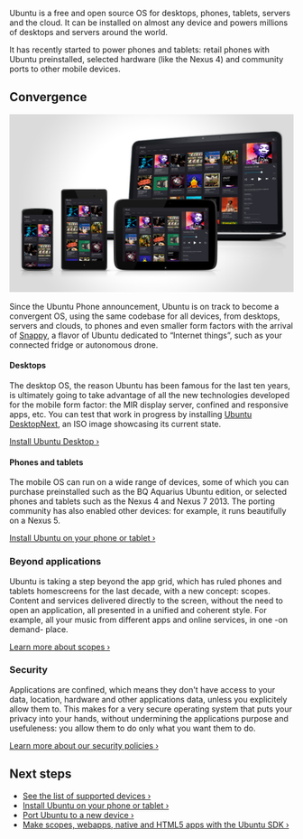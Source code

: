 





Ubuntu is a free and open source OS for desktops, phones, tablets, servers and
the cloud. It can be installed on almost any device and powers millions of
desktops and servers around the world.

It has recently started to power phones and tablets: retail phones with Ubuntu
preinstalled, selected hardware (like the Nexus 4) and community ports to
other mobile devices.

## Convergence

![](../../media/9a91f741-8b5b-4e12-957d-be76e0397dde-cms_page_media/25/moneyshot_music.jpg)

Since the Ubuntu Phone announcement, Ubuntu is on track to become a convergent
OS, using the same codebase for all devices, from desktops, servers and
clouds, to phones and even smaller form factors with the arrival of
[Snappy](), a flavor of Ubuntu dedicated to “Internet things”, such as your
connected fridge or autonomous drone.

#### Desktops

The desktop OS, the reason Ubuntu has been famous for the last ten years, is
ultimately going to take advantage of all the new technologies developed for
the mobile form factor: the MIR display server, confined and responsive apps,
etc. You can test that work in progress by installing [Ubuntu DesktopNext](http://cdimage.ubuntu.com/ubuntu-desktop-next/daily-live/current/), an
ISO image showcasing its current state.

[Install Ubuntu Desktop ›](http://www.ubuntu.com/download/)

#### Phones and tablets

The mobile OS can run on a wide range of devices, some of which you can
purchase preinstalled such as the BQ Aquarius Ubuntu edition, or selected
phones and tablets such as the Nexus 4 and Nexus 7 2013. The porting community
has also enabled other devices: for example, it runs beautifully on a Nexus 5.

[Install Ubuntu on your phone or tablet ›](installing-ubuntu-for-devices.md)

### Beyond applications

Ubuntu is taking a step beyond the app grid, which has ruled phones and
tablets homescreens for the last decade, with a new concept: scopes. Content
and services delivered directly to the screen, without the need to open an
application, all presented in a unified and coherent style. For example, all
your music from different apps and online services, in one -on demand- place.

[Learn more about scopes ›](../scopes/index.md)

### Security

Applications are confined, which means they don't have access to your data,
location, hardware and other applications data, unless you explicitely allow
them to. This makes for a very secure operating system that puts your privacy
into your hands, without undermining the applications purpose and usefuleness:
you allow them to do only what you want them to do.

[Learn more about our security policies ›](/en/publish/security-policy-groups/)

## Next steps

  * [See the list of supported devices ›](devices.md)
  * [Install Ubuntu on your phone or tablet ›](installing-ubuntu-for-devices.md)
  * [Port Ubuntu to a new device ›](porting-new-device.md)
  * [Make scopes, webapps, native and HTML5 apps with the Ubuntu SDK ›](../apps/sdk/index.md)






